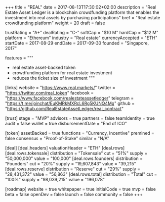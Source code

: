 +++
title = "REAL"
date = 2017-08-13T17:30:02+02:00
description = "Real Estate Asset Ledger is a blockchain crowdfunding platform that enables the investment into real assets by purchasing participations"
bref = "Real estate crowdfunding platform"
weight = 20
draft = false

trustRating = "A+"
dealRating = "C-"
softCap = "$10 M"
hardCap = "$12 M"
platform = "Ethereum"
industry = "Real estate"
currencyAccepted = "ETH"
startDate = 2017-08-29
endDate = 2017-09-30
founded = "Singapore, 2017"

features = """
- real estate asset-backed token
- crowdfunding platform for real estate investment
- reduces the ticket size of investment
"""

[links]
  website = "https://www.real.markets/"
  twitter = "https://twitter.com/real_token"
  facebook = "https://www.facebook.com/realestateassetledger"
  telegram = "https://t.me/joinchat/EuKMRkMXRcL6Rg5KUNQ4Mg"
  github = "https://github.com/RealEstateAssetLedger/real_contract"

[trust]
  stage = "MVP"
  advisors = true
  partners = false
  teamIdentity = true
  audit = false
  wallet = true
  disbursementDate = "End of ICO"

[token]
  assetBacked = true
  functions = "Currency, Incentive"
  premined = false
  consensus = "Proof-of-Stake"
  similar = "N/A"

[deal]
  [deal.headers]
    valuationHeader = "ETH"
  [deal.rows]
    [deal.rows.tokensale]
      distribution = "Tokensale"
      cut = "51%"
      supply = "50,000,000"
      value = "100,000"
    [deal.rows.founders]
      distribution = "Founders"
      cut = "20%"
      supply = "19,607,843"
      value = "39,215"
    [deal.rows.reserve]
      distribution = "Reserve"
      cut = "29%"
      supply = "28,431,372"
      value = "56,863"
    [deal.rows.total]
      distribution = "Total"
      cut = "100%"
      supply = "98,039,215"
      value = "196,078"


[roadmap]
  website = true
  whitepaper = true
  initialCode = true
  mvp = false
  beta = false
  openDev = false
  launch = false
  community = false
+++
